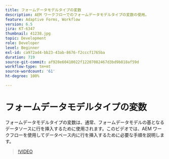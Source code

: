 ```yaml
---
title: フォームデータモデルタイプの変数
description: AEM ワークフローでのフォームデータモデルタイプの変数の使用。
feature: Adaptive Forms, Workflow
version: 6.5
jira: KT-6347
thumbnail: 41238.jpg
topic: Development
role: Developer
level: Beginner
exl-id: ca972ad4-bb23-43ab-8676-f2cccf1765ba
duration: 719
source-git-commit: af928e60410022f12207082467d3bd9b818af59d
workflow-type: tm+mt
source-wordcount: '61'
ht-degree: 100%

---
```


# フォームデータモデルタイプの変数

フォームデータモデルタイプの変数は、通常、フォームデータモデルの基となるデータソースに行を挿入するために使用されます。このビデオでは、AEM ワークフローを使用してデータベース内に行を挿入するために必要な手順を説明します。



>[!VIDEO](https://video.tv.adobe.com/v/41238?quality=12&learn=on)
